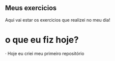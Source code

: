 ## Meus exercicios
Aqui vai estar os exercicios que realizei no meu dia!

# o que eu fiz hoje?

· Hoje eu criei meu primeiro repositório
